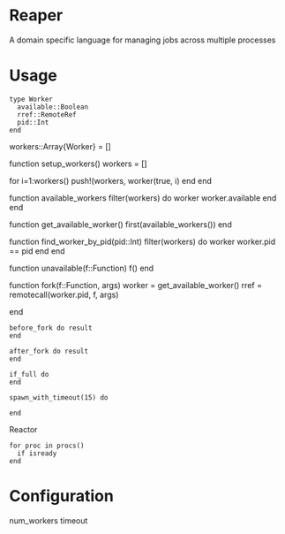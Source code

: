 # Reaper

A domain specific language for managing jobs across multiple processes

# Usage



```
type Worker
  available::Boolean
  rref::RemoteRef
  pid::Int
end
```

workers::Array{Worker} = []

function setup_workers()
  workers = []

  for i=1:workers()
    push!(workers, worker(true, i)
  end
end

function available_workers
  filter(workers) do worker
    worker.available
  end
end

function get_available_worker()
  first(available_workers())
end

function find_worker_by_pid(pid::Int)
    filter(workers) do worker
      worker.pid == pid
    end
end

function unavailable(f::Function)
  f()
end

function fork(f::Function, args)
  worker = get_available_worker()
  rref = remotecall(worker.pid, f, args)

end

```
before_fork do result
end
```

```
after_fork do result
end
```

```
if_full do
end
```

```
spawn_with_timeout(15) do

end
```

Reactor

```
for proc in procs()
  if isready
end
```

# Configuration

num_workers
timeout
